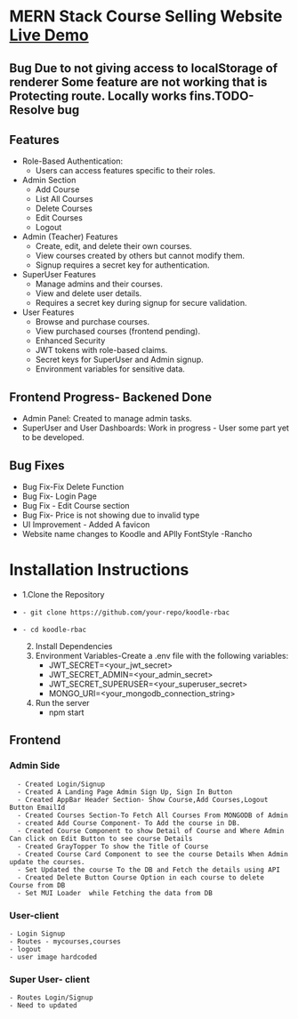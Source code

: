 # MERN Stack Course Selling Website [Live Demo](https://course-selling-app-client.onrender.com "Live Demo")
## Bug Due to not giving access to localStorage of renderer Some feature are not working that is Protecting route. Locally works fins.TODO-Resolve bug
## Features 
- Role-Based Authentication:
    - Users can access features specific to their roles.
- Admin Section
    - Add Course
    - List All Courses
    - Delete Courses
    - Edit Courses
    - Logout
- Admin (Teacher) Features
    - Create, edit, and delete their own courses.
    - View courses created by others but cannot modify them.
    - Signup requires a secret key for authentication.
- SuperUser Features
    - Manage admins and their courses.
    - View and delete user details.
    - Requires a secret key during signup for secure validation.
- User Features
    - Browse and purchase courses.
    - View purchased courses (frontend pending).
    - Enhanced Security
    - JWT tokens with role-based claims.
    - Secret keys for SuperUser and Admin signup.
    - Environment variables for sensitive data.
## Frontend Progress- Backened Done
- Admin Panel: Created to manage admin tasks.
- SuperUser and User Dashboards: Work in progress - User some part yet to be developed.


## Bug Fixes
- Bug Fix-Fix Delete Function
- Bug Fix- Login Page
- Bug Fix - Edit Course section
- Bug Fix- Price is not showing due to invalid type
- UI Improvement - Added A favicon
- Website name changes to Koodle and APlly FontStyle -Rancho

# Installation Instructions
- 1.Clone the Repository
-     - git clone https://github.com/your-repo/koodle-rbac
-     - cd koodle-rbac
  2. Install Dependencies
  3. Environment Variables-Create a .env file with the following variables:
     - JWT_SECRET=<your_jwt_secret>
     - JWT_SECRET_ADMIN=<your_admin_secret>
     - JWT_SECRET_SUPERUSER=<your_superuser_secret>
     - MONGO_URI=<your_mongodb_connection_string>
  4. Run the server
     - npm start

## Frontend
  ### Admin Side
      - Created Login/Signup
      - Created A Landing Page Admin Sign Up, Sign In Button
      - Created AppBar Header Section- Show Course,Add Courses,Logout Button EmailId
      - Created Courses Section-To Fetch All Courses From MONGODB of Admin
      - created Add Course Component- To Add the course in DB.
      - Created Course Component to show Detail of Course and Where Admin Can click on Edit Button to see course Details
      - Created GrayTopper To show the Title of Course
      - Created Course Card Component to see the course Details When Admin update the courses.
      - Set Updated the course To the DB and Fetch the details using API
      - Created Delete Button Course Option in each course to delete Course from DB
      - Set MUI Loader  while Fetching the data from DB
### User-client
    - Login Signup 
    - Routes - mycourses,courses
    - logout
    - user image hardcoded
### Super User- client
    - Routes Login/Signup
    - Need to updated
    
